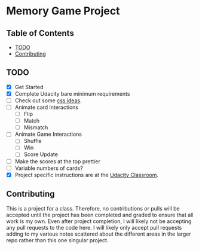 # Memory Game Project

## Table of Contents

* [TODO](#TODO)
* [Contributing](#contributing)

## TODO

- [x] Get Started
- [x] Complete Udacity bare minimum requirements
- [ ] Check out some [css ideas](https://www.creativebloq.com/inspiration/css-animation-examples).
- [ ] Animate card interactions
  - [ ] Flip
  - [ ] Match
  - [ ] Mismatch
- [ ] Animate Game Interactions
  - [ ] Shuffle
  - [ ] Win
  - [ ] Score Update
- [ ] Make the scores at the top prettier
- [ ] Variable numbers of cards?
- [x] Project specific instructions are at the [Udacity Classroom](https://classroom.udacity.com/me).

## Contributing

This is a project for a class.  Therefore, no contributions or pulls will be accepted until the project has been completed and graded to ensure that all work is my own.  Even after project completion, I will likely not be accepting any pull requests to the code here.  I will likely only accept pull requests adding to my various notes scattered about the different areas in the larger repo rather than this one singular project.
